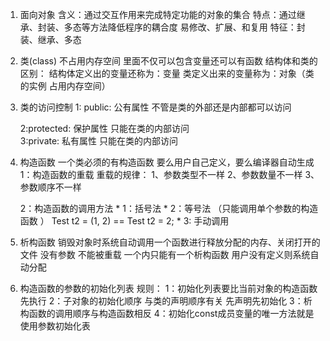 1. 面向对象
    含义：通过交互作用来完成特定功能的对象的集合
    特点：通过继承、封装、多态等方法降低程序的耦合度 易修改、扩展、和复用
    特征：封装、继承、多态

2. 类(class) 不占用内存空间
    里面不仅可以包含变量还可以有函数
    结构体和类的区别：
    结构体定义出的变量还称为：变量 类定义出来的变量称为：对象（类的实例 占用内存空间）

3. 类的访问控制
   1: public:
            公有属性 不管是类的外部还是内部都可以访问


   2:protected:
            保护属性 只能在类的内部访问    
   3:private:
            私有属性 只能在类的内部访问

4. 构造函数
    一个类必须的有构造函数 要么用户自己定义，要么编译器自动生成
    1：构造函数的重载
    重载的规律： 1、参数类型不一样
                2、参数数量不一样
                3、参数顺序不一样

    2：构造函数的调用方法
                * 1：括号法
                * 2：等号法 （只能调用单个参数的构造函数 ） Test t2 = (1, 2) == Test t2 = 2;
                * 3: 手动调用 
5. 析构函数
    销毁对象时系统自动调用一个函数进行释放分配的内存、关闭打开的文件
    没有参数 不能被重载 一个内只能有一个析构函数 用户没有定义则系统自动分配

6. 构造函数的参数的初始化列表
    规则：
        1：初始化列表要比当前对象的构造函数先执行
        2：子对象的初始化顺序 与类的声明顺序有关 先声明先初始化
        3：析构函数的调用顺序与构造函数相反
        4：初始化const成员变量的唯一方法就是使用参数初始化表


          





